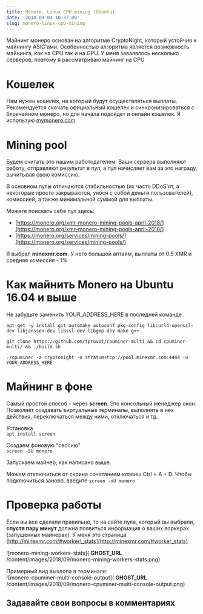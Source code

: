 ```yaml
---
title: Monero. Linux CPU mining (Ubuntu)
date: '2018-09-04 10:37:00'
slug: monero-linux-cpu-mining
---
```


Майнинг монеро основан на алгоритме CryptoNight, который устойчив к майнингу ASIC'ами. Особенностью алгоритма является возможность майнинга, как на CPU так и на GPU. У меня завалялось несколько серверов, поэтому я рассматриваю майнинг на CPU

<!--kg-card-begin: markdown-->
# Кошелек

Нам нужен кошелек, на который будут осуществляться выплаты. Рекомендуется скачать официальный кошелек и синхронизироваться с блокчейном монеро, но для начала подойдет и онлайн кошелек. Я использую [mymonero.com](https://mymonero.com/#/create-your-account)

<!--kg-card-end: markdown--><!--kg-card-begin: markdown-->
# Mining pool

Будем считать это нашим работодателем. Ваши сервера выполняют работу, отправляют результат в пул, а пул начисляет вам за это награду, вычитывая свою комиссию.

В основном пулы отличаются стабильностью (их часто DDoS'ят, а некоторые просто закрываются, унося с собой деньги пользователей), комиссией, а также минимальной суммой для выплаты.

Можете поискать себе пул здесь:

- [https://monero.org/xmr-monero-mining-pools-april-2018/](https://monero.org/xmr-monero-mining-pools-april-2018/)
- [https://monero.org/services/mining-pools/](https://monero.org/services/mining-pools/)

Я выбрал **minexmr.com**. У него большой аптайм, выплаты от 0.5 XMR и средняя комиссия - 1%

<!--kg-card-end: markdown--><!--kg-card-begin: markdown-->
# Как майнить Monero на Ubuntu 16.04 и выше

Не забудьте заменить YOUR\_ADDRESS\_HERE в последней команде

    apt-get -y install git automake autoconf pkg-config libcurl4-openssl-dev libjansson-dev libssl-dev libgmp-dev make g++
    
    git clone https://github.com/tpruvot/cpuminer-multi && cd cpuminer-multi/ && ./build.sh
    
    ./cpuminer -a cryptonight -o stratum+tcp://pool.minexmr.com:4444 -u YOUR_ADDRESS_HERE

<!--kg-card-end: markdown--><!--kg-card-begin: markdown-->
# Майнинг в фоне

Самый простой способ - через **screen**. Это консольный менеджер окон. Позволяет создавать виртуальные терминалы, выполнять в нех действия, переключаться между ними, отключаться и тд.

Установка  
`apt install screen`

Создаем фоновую "сессию"  
`screen -SU monero`

Запускаем майнер, как написано выше.

Можем отключиться от скрина сочетанием клавиш Ctrl + A + D. Чтобы подключиться заново, введите `screen -xU monero`

<!--kg-card-end: markdown--><!--kg-card-begin: markdown-->
# Проверка работы

Если вы все сделали правильно, то на сайте пула, который вы выбрали, **спустя пару минут** должна появиться информация о ваших воркерах (запущенных майнерах). У меня это страница [http://minexmr.com/#worker\_stats](http://minexmr.com/#worker_stats)

![monero-mining-workers-stats]( __GHOST_URL__ /content/images/2018/09/monero-mining-workers-stats.png)

Примерный вид выхлопа в терминале:  
 ![monero-cpuminer-multi-console-output]( __GHOST_URL__ /content/images/2018/09/monero-cpuminer-multi-console-output.png)

<!--kg-card-end: markdown--><!--kg-card-begin: markdown-->
## Задавайте свои вопросы в комментариях
<!--kg-card-end: markdown-->